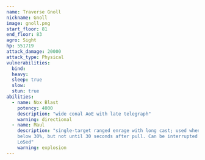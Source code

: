 ```yaml
---
name: Traverse Gnoll
nickname: Gnoll
image: gnoll.png
start_floor: 81
end_floor: 83
agro: Sight
hp: 551719
attack_damage: 20000
attack_type: Physical
vulnerabilities:
  bind: 
  heavy: 
  sleep: true
  slow: 
  stun: true
abilities:
  - name: Nox Blast
    potency: 4000
    description: "wide conal AoE with late telegraph"
    warning: directional
  - name: Maul
    description: "single-target ranged enrage with long cast; used when HP goes
    below 30%, but not until 30 seconds after pull. Can be interrupted or
    LoSed"
    warning: explosion
---
```

